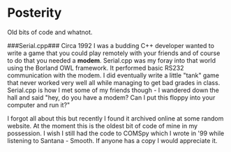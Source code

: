 # Posterity
Old bits of code and whatnot.

###Serial.cpp###
Circa 1992 I was a budding C++ developer wanted to write a game that you could play remotely with your friends and of course to do that you needed a **modem**. Serial.cpp was my foray into that world using the Borland OWL framework. It performed basic RS232 communication with the modem. I did eventually write a little "tank" game that never worked very well all while managing to get bad grades in class.  Serial.cpp is how I met some of my friends though - I wandered down the hall and said "hey, do you have a modem?  Can I put this floppy into your computer and run it?"

I forgot all about this but recently I found it archived online at some random website.  At the moment this is the oldest bit of code of mine in my possession.  I wish I still had the code to COMSpy which I wrote in '99 while listening to Santana - Smooth.  If anyone has a copy I would appreciate it.

